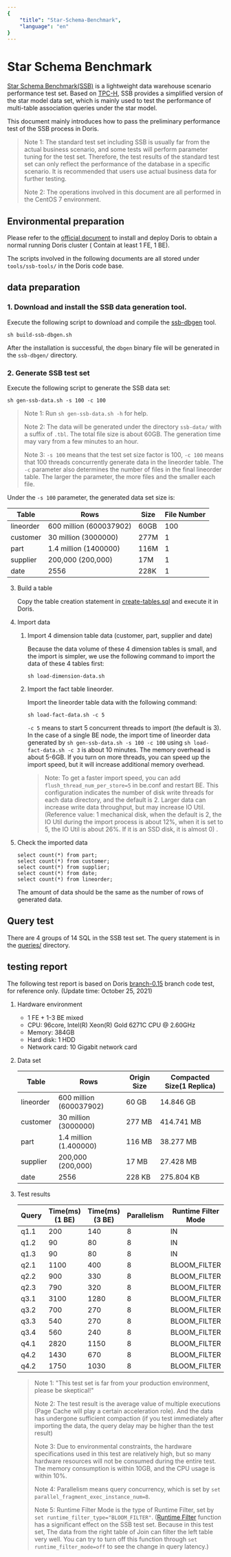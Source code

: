 ```yaml
---
{
    "title": "Star-Schema-Benchmark",
    "language": "en"
}
---
```


<!--
Licensed to the Apache Software Foundation (ASF) under one
or more contributor license agreements.  See the NOTICE file
distributed with this work for additional information
regarding copyright ownership.  The ASF licenses this file
to you under the Apache License, Version 2.0 (the
"License"); you may not use this file except in compliance
with the License.  You may obtain a copy of the License at

  http://www.apache.org/licenses/LICENSE-2.0

Unless required by applicable law or agreed to in writing,
software distributed under the License is distributed on an
"AS IS" BASIS, WITHOUT WARRANTIES OR CONDITIONS OF ANY
KIND, either express or implied.  See the License for the
specific language governing permissions and limitations
under the License.
-->

# Star Schema Benchmark

[Star Schema Benchmark(SSB)](https://www.cs.umb.edu/~poneil/StarSchemaB.PDF) is a lightweight data warehouse scenario performance test set. Based on [TPC-H](http://www.tpc.org/tpch/), SSB provides a simplified version of the star model data set, which is mainly used to test the performance of multi-table association queries under the star model.

This document mainly introduces how to pass the preliminary performance test of the SSB process in Doris.

> Note 1: The standard test set including SSB is usually far from the actual business scenario, and some tests will perform parameter tuning for the test set. Therefore, the test results of the standard test set can only reflect the performance of the database in a specific scenario. It is recommended that users use actual business data for further testing.
>
> Note 2: The operations involved in this document are all performed in the CentOS 7 environment.

## Environmental preparation

Please refer to the [official document](http://doris.incubator.apache.org/master/en/installing/install-deploy.html) to install and deploy Doris to obtain a normal running Doris cluster ( Contain at least 1 FE, 1 BE).

The scripts involved in the following documents are all stored under `tools/ssb-tools/` in the Doris code base.

## data preparation

### 1. Download and install the SSB data generation tool.

Execute the following script to download and compile the [ssb-dbgen](https://github.com/electrum/ssb-dbgen.git) tool.

```
sh build-ssb-dbgen.sh
```

After the installation is successful, the `dbgen` binary file will be generated in the `ssb-dbgen/` directory.

### 2. Generate SSB test set

Execute the following script to generate the SSB data set:

```
sh gen-ssb-data.sh -s 100 -c 100
```

> Note 1: Run `sh gen-ssb-data.sh -h` for help.
>
> Note 2: The data will be generated under the directory `ssb-data/` with a suffix of `.tbl`. The total file size is about 60GB. The generation time may vary from a few minutes to an hour.
>
> Note 3: `-s 100` means that the test set size factor is 100, `-c 100` means that 100 threads concurrently generate data in the lineorder table. The `-c` parameter also determines the number of files in the final lineorder table. The larger the parameter, the more files and the smaller each file.

Under the `-s 100` parameter, the generated data set size is:

|Table |Rows |Size | File Number |
|---|---|---|---|
|lineorder| 600 million (600037902) | 60GB | 100|
|customer|30 million (3000000) |277M |1|
|part|1.4 million (1400000) | 116M|1|
|supplier|200,000 (200,000) |17M |1|
|date| 2556|228K |1|

3. Build a table

    Copy the table creation statement in [create-tables.sql](https://github.com/apache/incubator-doris/tree/master/tools/ssb-tools/create-tables.sql) and execute it in Doris.

4. Import data

    1. Import 4 dimension table data (customer, part, supplier and date)

        Because the data volume of these 4 dimension tables is small, and the import is simpler, we use the following command to import the data of these 4 tables first:

        `sh load-dimension-data.sh`

    2. Import the fact table lineorder.

        Import the lineorder table data with the following command:

        `sh load-fact-data.sh -c 5`

        `-c 5` means to start 5 concurrent threads to import (the default is 3). In the case of a single BE node, the import time of lineorder data generated by `sh gen-ssb-data.sh -s 100 -c 100` using `sh load-fact-data.sh -c 3` is about 10 minutes. The memory overhead is about 5-6GB. If you turn on more threads, you can speed up the import speed, but it will increase additional memory overhead.

        > Note: To get a faster import speed, you can add `flush_thread_num_per_store=5` in be.conf and restart BE. This configuration indicates the number of disk write threads for each data directory, and the default is 2. Larger data can increase write data throughput, but may increase IO Util. (Reference value: 1 mechanical disk, when the default is 2, the IO Util during the import process is about 12%, when it is set to 5, the IO Util is about 26%. If it is an SSD disk, it is almost 0) .

5. Check the imported data

    ```
    select count(*) from part;
    select count(*) from customer;
    select count(*) from supplier;
    select count(*) from date;
    select count(*) from lineorder;
    ```

    The amount of data should be the same as the number of rows of generated data.

## Query test

There are 4 groups of 14 SQL in the SSB test set. The query statement is in the [queries/](https://github.com/apache/doris/tree/branch-0.15/tools/ssb-tools/queries) directory.

## testing report

The following test report is based on Doris [branch-0.15](https://github.com/apache/incubator-doris/tree/branch-0.15) branch code test, for reference only. (Update time: October 25, 2021)

1. Hardware environment

    * 1 FE + 1-3 BE mixed
    * CPU: 96core, Intel(R) Xeon(R) Gold 6271C CPU @ 2.60GHz
    * Memory: 384GB
    * Hard disk: 1 HDD
    * Network card: 10 Gigabit network card

2. Data set

    |Table |Rows |Origin Size | Compacted Size(1 Replica) |
    |---|---|---|---|
    |lineorder| 600 million (600037902) | 60 GB | 14.846 GB |
    |customer|30 million (3000000) |277 MB | 414.741 MB |
    |part|1.4 million (1.400000) | 116 MB | 38.277 MB |
    |supplier|200,000 (200,000) |17 MB | 27.428 MB |
    |date| 2556|228 KB | 275.804 KB |

3. Test results

    |Query |Time(ms) (1 BE) | Time(ms) (3 BE) | Parallelism | Runtime Filter Mode |
    |---|---|---|---|---|
    | q1.1 | 200 | 140 | 8 | IN |
    | q1.2 | 90 | 80 | 8 | IN |
    | q1.3 | 90 | 80 | 8 | IN |
    | q2.1 | 1100 | 400 | 8 | BLOOM_FILTER |
    | q2.2 | 900 | 330 | 8 | BLOOM_FILTER |
    | q2.3 | 790 | 320 | 8 | BLOOM_FILTER |
    | q3.1 | 3100 | 1280 | 8 | BLOOM_FILTER |
    | q3.2 | 700 | 270 | 8 | BLOOM_FILTER |
    | q3.3 | 540 | 270 | 8 | BLOOM_FILTER |
    | q3.4 | 560 | 240 | 8 | BLOOM_FILTER |
    | q4.1 | 2820 | 1150 | 8 | BLOOM_FILTER |
    | q4.2 | 1430 | 670 | 8 | BLOOM_FILTER |
    | q4.2 | 1750 | 1030 | 8 | BLOOM_FILTER |

    > Note 1: "This test set is far from your production environment, please be skeptical!"
    >
    > Note 2: The test result is the average value of multiple executions (Page Cache will play a certain acceleration role). And the data has undergone sufficient compaction (if you test immediately after importing the data, the query delay may be higher than the test result)
    >
    > Note 3: Due to environmental constraints, the hardware specifications used in this test are relatively high, but so many hardware resources will not be consumed during the entire test. The memory consumption is within 10GB, and the CPU usage is within 10%.
    >
    > Note 4: Parallelism means query concurrency, which is set by `set parallel_fragment_exec_instance_num=8`.
    >
    > Note 5: Runtime Filter Mode is the type of Runtime Filter, set by `set runtime_filter_type="BLOOM_FILTER"`. ([Runtime Filter](../administrator-guide/runtime-filter/) function has a significant effect on the SSB test set. Because in this test set, The data from the right table of Join can filter the left table very well. You can try to turn off this function through `set runtime_filter_mode=off` to see the change in query latency.)
